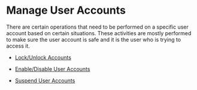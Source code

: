# Manage User Accounts

There are certain operations that need to be performed on a specific user account based on certain situations. These activities are mostly performed to make sure the user account is safe and it is the user who is trying to access it. 


- [Lock/Unlock Accounts](../lock-account)

- [Enable/Disable User Accounts](../enable-account)

- [Suspend User Accounts](../suspend-account)
